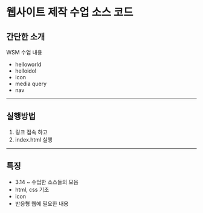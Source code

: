 # 웹사이트 제작 수업 소스 코드
## 간단한 소개
WSM 수업 내용
- helloworld
- helloidol
- icon
- media query
- nav
---
## 실행방법 
1. 링크 접속 하고
2. index.html 실행
---
## 특징
- 3.14 ~ 수업한 소스들의 모음
- html, css 기초
- icon
- 반응형 웹에 필요한 내용